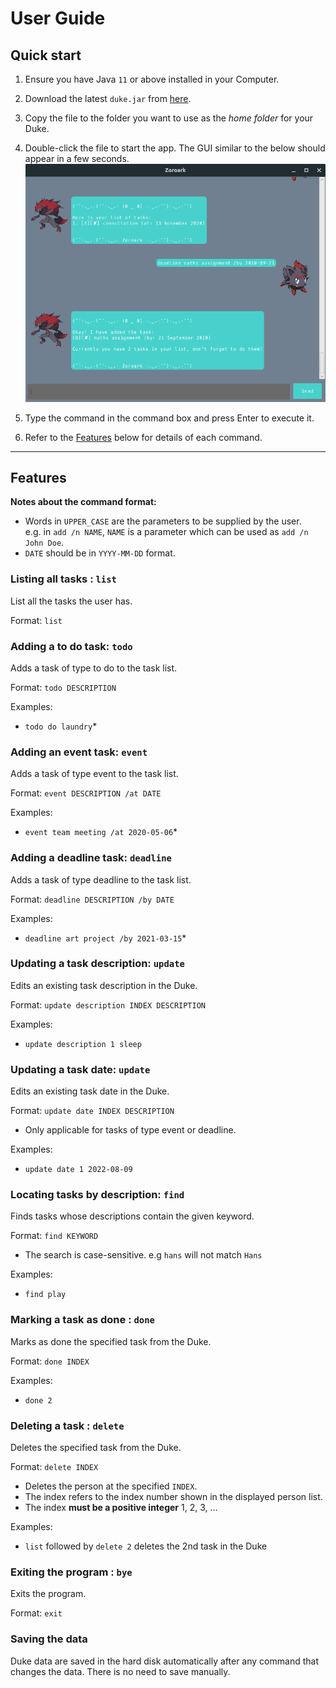 # User Guide
## Quick start

1. Ensure you have Java `11` or above installed in your Computer.

1. Download the latest `duke.jar` from [here](https://github.com/ZoroarkDarkrai/ip/releases).

1. Copy the file to the folder you want to use as the _home folder_ for your Duke.

1. Double-click the file to start the app. The GUI similar to the below should appear in a few seconds.<br>
   ![Ui](./Ui.png)

1. Type the command in the command box and press Enter to execute it. 

1. Refer to the [Features](#features) below for details of each command.

--------------------------------------------------------------------------------------------------------------------

## Features

**Notes about the command format:**<br>

* Words in `UPPER_CASE` are the parameters to be supplied by the user.<br>
  e.g. in `add /n NAME`, `NAME` is a parameter which can be used as `add /n John Doe`.
* `DATE` should be in `YYYY-MM-DD` format.


### Listing all tasks : `list`

List all the tasks the user has.

Format: `list`


### Adding a to do task: `todo`

Adds a task of type to do to the task list.

Format: `todo DESCRIPTION`

Examples:
* `todo do laundry`*

### Adding an event task: `event`

Adds a task of type event to the task list.

Format: `event DESCRIPTION /at DATE`

Examples:
* `event team meeting /at 2020-05-06`*

### Adding a deadline task: `deadline`

Adds a task of type deadline to the task list.

Format: `deadline DESCRIPTION /by DATE`

Examples:
* `deadline art project /by 2021-03-15`*


### Updating a task description: `update`

Edits an existing task description in the Duke.

Format: `update description INDEX DESCRIPTION`

Examples:
*  `update description 1 sleep`

### Updating a task date: `update`

Edits an existing task date in the Duke.

Format: `update date INDEX DESCRIPTION`

* Only applicable for tasks of type event or deadline.

Examples:
*  `update date 1 2022-08-09`

### Locating tasks by description: `find`

Finds tasks whose descriptions contain the given keyword.

Format: `find KEYWORD`

* The search is case-sensitive. e.g `hans` will not match `Hans`

Examples:
* `find play`

### Marking a task as done : `done`

Marks as done the specified task from the Duke.

Format: `done INDEX`

Examples:
* `done 2`

### Deleting a task : `delete`

Deletes the specified task from the Duke.

Format: `delete INDEX`

* Deletes the person at the specified `INDEX`.
* The index refers to the index number shown in the displayed person list.
* The index **must be a positive integer** 1, 2, 3, …​

Examples:
* `list` followed by `delete 2` deletes the 2nd task in the Duke


### Exiting the program : `bye`

Exits the program.

Format: `exit`

### Saving the data

Duke data are saved in the hard disk automatically after any command that changes the data. There is no need to save manually.